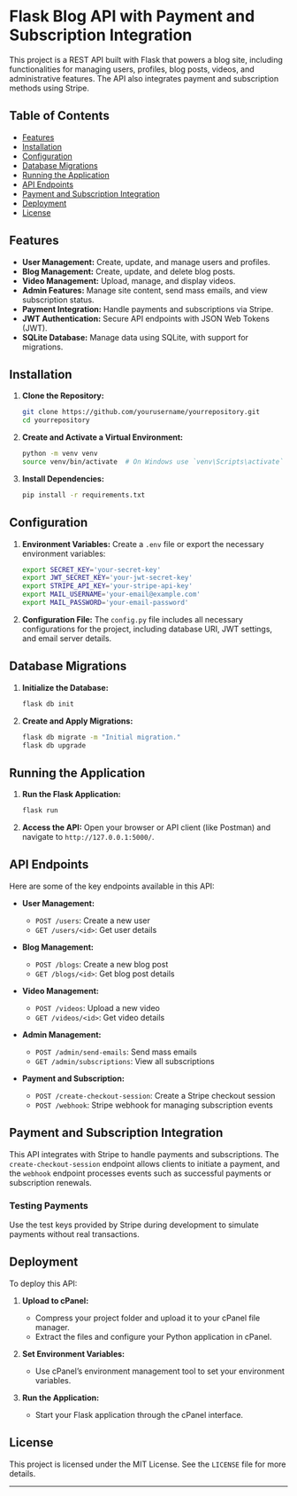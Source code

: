 # Flask Blog API with Payment and Subscription Integration

This project is a REST API built with Flask that powers a blog site, including functionalities for managing users, profiles, blog posts, videos, and administrative features. The API also integrates payment and subscription methods using Stripe.

## Table of Contents

- [Features](#features)
- [Installation](#installation)
- [Configuration](#configuration)
- [Database Migrations](#database-migrations)
- [Running the Application](#running-the-application)
- [API Endpoints](#api-endpoints)
- [Payment and Subscription Integration](#payment-and-subscription-integration)
- [Deployment](#deployment)
- [License](#license)

## Features

- **User Management:** Create, update, and manage users and profiles.
- **Blog Management:** Create, update, and delete blog posts.
- **Video Management:** Upload, manage, and display videos.
- **Admin Features:** Manage site content, send mass emails, and view subscription status.
- **Payment Integration:** Handle payments and subscriptions via Stripe.
- **JWT Authentication:** Secure API endpoints with JSON Web Tokens (JWT).
- **SQLite Database:** Manage data using SQLite, with support for migrations.

## Installation

1. **Clone the Repository:**
   ```bash
   git clone https://github.com/yourusername/yourrepository.git
   cd yourrepository
   ```

2. **Create and Activate a Virtual Environment:**
   ```bash
   python -m venv venv
   source venv/bin/activate  # On Windows use `venv\Scripts\activate`
   ```

3. **Install Dependencies:**
   ```bash
   pip install -r requirements.txt
   ```

## Configuration

1. **Environment Variables:**
   Create a `.env` file or export the necessary environment variables:
   ```bash
   export SECRET_KEY='your-secret-key'
   export JWT_SECRET_KEY='your-jwt-secret-key'
   export STRIPE_API_KEY='your-stripe-api-key'
   export MAIL_USERNAME='your-email@example.com'
   export MAIL_PASSWORD='your-email-password'
   ```

2. **Configuration File:**
   The `config.py` file includes all necessary configurations for the project, including database URI, JWT settings, and email server details.

## Database Migrations

1. **Initialize the Database:**
   ```bash
   flask db init
   ```

2. **Create and Apply Migrations:**
   ```bash
   flask db migrate -m "Initial migration."
   flask db upgrade
   ```

## Running the Application

1. **Run the Flask Application:**
   ```bash
   flask run
   ```

2. **Access the API:**
   Open your browser or API client (like Postman) and navigate to `http://127.0.0.1:5000/`.

## API Endpoints

Here are some of the key endpoints available in this API:

- **User Management:**
  - `POST /users`: Create a new user
  - `GET /users/<id>`: Get user details

- **Blog Management:**
  - `POST /blogs`: Create a new blog post
  - `GET /blogs/<id>`: Get blog post details

- **Video Management:**
  - `POST /videos`: Upload a new video
  - `GET /videos/<id>`: Get video details

- **Admin Management:**
  - `POST /admin/send-emails`: Send mass emails
  - `GET /admin/subscriptions`: View all subscriptions

- **Payment and Subscription:**
  - `POST /create-checkout-session`: Create a Stripe checkout session
  - `POST /webhook`: Stripe webhook for managing subscription events

## Payment and Subscription Integration

This API integrates with Stripe to handle payments and subscriptions. The `create-checkout-session` endpoint allows clients to initiate a payment, and the `webhook` endpoint processes events such as successful payments or subscription renewals.

### Testing Payments

Use the test keys provided by Stripe during development to simulate payments without real transactions.

## Deployment

To deploy this API:

1. **Upload to cPanel:**
   - Compress your project folder and upload it to your cPanel file manager.
   - Extract the files and configure your Python application in cPanel.

2. **Set Environment Variables:**
   - Use cPanel’s environment management tool to set your environment variables.

3. **Run the Application:**
   - Start your Flask application through the cPanel interface.

## License

This project is licensed under the MIT License. See the `LICENSE` file for more details.

---
